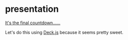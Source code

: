 presentation
============

[It's the final countdown……][cd]

Let's do this using [Deck.js][djs] because it seems pretty sweet.





<!--footnote all the links-->
[cd]: http://www.youtube.com/watch?v=r2-aWRIrmkM
[djs]: http://imakewebthings.com/deck.js/